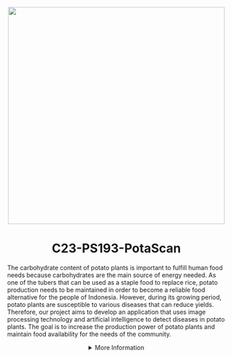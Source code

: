<p align="center"><img src="https://cdn.discordapp.com/attachments/1112910304922325072/1113111227716096020/imgbin-potato-cartoon-vegetable-food-potato-DQHzWRft0DXj1vSZ7WBfkbj2z_t-removebg-preview.png" width="500px"></p>
<h1 align="center"> C23-PS193-PotaScan </h1>

The carbohydrate content of potato plants is important to fulfill human food needs because carbohydrates are the main source of energy needed. As one of the tubers that can be used as a staple food to replace rice, potato production needs to be maintained in order to become a reliable food alternative for the people of Indonesia. However, during its growing period, potato plants are susceptible to various diseases that can reduce yields. Therefore, our project aims to develop an application that uses image processing technology and artificial intelligence to detect diseases in potato plants. The goal is to increase the production power of potato plants and maintain food availability for the needs of the community.

<details>
   <summary align="center">More Information</summary>


## Our Teams Member
this team come from 3 different path: Machhine Learning, Mobile Development, Cloud Computing with each path has a different task. our task from Cloud Computing is provide API for the data and connecting Machine Learning Division with the Mobile Development division. Machine learning path will create an algorithm to classify the types of diseases of potato plant leaves. Mobile Development path will makes an application interface for PotaScan.

|              Name              | Bangkit-ID |   Learning Path    |                                                       Contact Link                                                       |
| :----------------------------: | :--------: | :----------------: | :----------------------------------------------------------------------------------------------------------------------: |
| Humaid Assaidi | M252DSX2559 |  Machine Learning  |            [LinkedIn](link) or [GitHub](https://github.com/humaidsaidi)             |
|    Adika Ahmad Hanif Nazhir     | M066DSX2580 |  Machine Learning  |                [LinkedIn](https://www.linkedin.com/in/adikaahmad15/) or [GitHub](https://github.com/Dka-11)                |
|             Muhamad Ghozi Wijaya             | C252DSX0843 | Cloud Computing |              [LinkedIn](https://www.linkedin.com/in/ghozi-wijaya-148b92221/) or [GitHub](link)               |
|    Fakhri Yusuf Alfiansyah     | C355DSX3532 | Cloud Computing |    [LinkedIn](https://www.linkedin.com/in/fakhriyalfiansyah/) or [GitHub](https://github.com/fakhriyalfians)     |
|       Naufal Ar Rafizi       | A252DKX3843 |  Mobile Development   | [LinkedIn](https://www.linkedin.com/in/naufal-r-0a8ab7138/) or [GitHub](https://github.com/Rafizi) |
|         Shine Devi Oktaviana Ronix Syah Putri         | A066DSY2030 |  Mobile Development   |        [LinkedIn](https://www.linkedin.com/in/shine-devi/) or [GitHub](https://github.com/ShineDevi)        |



## Tools and Resources 

### Machine Learning
1. Code Platform: Jupyter Notebook and Google Collaboration
2. Programming Language: Python
3. Library: Numpy, OpenCV, Pandas, Tensorflow, Seaborn, Matplotlib, PIL

### Mobile Development
1. Text Editor: Android Studio
2. Collaboration Tools: Github
3. Programming Language: Kotlin
4. Design Tools: Figma
5. Prototype: (link)

### Cloud Computing
1. Integrated Development Environment (IDE): Visual Studio Code
2. Programming Languages: Node.js (ExpressJS)
3. Platform: Google Cloud Platform (including Cloud Run, Cloud Build, Container Registry, and SQL)

## Repository


### Machine Learning
1. [Model](https://github.com/C23-PS193-PotaScan/Model-and-Classification-API). 

### Cloud Computing
1. [API-Articles](https://github.com/C23-PS193-PotaScan/PotaScan-API).

### Mobile Development
1. [PotaScan-app](https://github.com/C23-PS193-PotaScan/PotaScan). 
</details>

